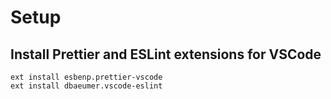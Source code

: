 # Setup

## Install Prettier and ESLint extensions for VSCode

```
ext install esbenp.prettier-vscode
ext install dbaeumer.vscode-eslint
```
